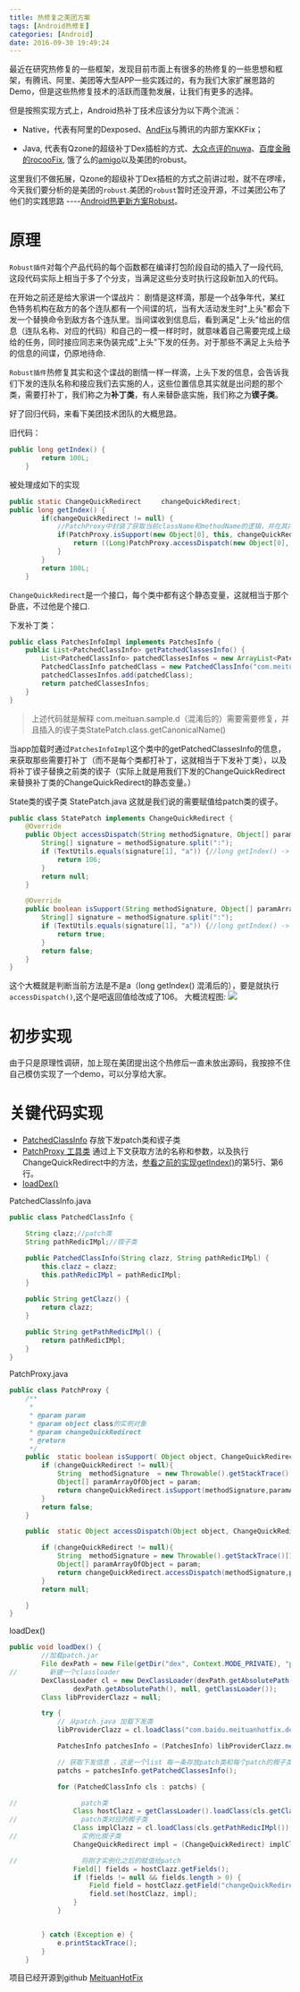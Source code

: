 ```yaml
---
title: 热修复之美团方案
tags: [Android热修复]
categories: [Android]
date: 2016-09-30 19:49:24
---
```


最近在研究热修复的一些框架，发现目前市面上有很多的热修复的一些思想和框架，有腾讯、阿里、美团等大型APP一些实践过的，有为我们大家扩展思路的Demo，但是这些热修复技术的活跃而蓬勃发展，让我们有更多的选择。

但是按照实现方式上，Android热补丁技术应该分为以下两个流派：

* Native，代表有阿里的Dexposed、[AndFix](https://github.com/alibaba/AndFix)与腾讯的内部方案KKFix；     
    
* Java, 代表有Qzone的超级补丁Dex插桩的方式、[大众点评的nuwa](https://github.com/jasonross/Nuwa)、[百度金融的rocooFix](https://github.com/dodola/RocooFix), 饿了么的[amigo](https://github.com/eleme/Amigo/)以及美团的robust。

这里我们不做拓展，Qzone的超级补丁Dex插桩的方式之前讲过啦，就不在啰嗦，今天我们要分析的是美团的`robust`.美团的`robust`暂时还没开源，不过美团公布了他们的实践思路 ----[Android热更新方案Robust](http://tech.meituan.com/android_robust.html)。

# 原理
`Robust插件`对每个产品代码的每个函数都在编译打包阶段自动的插入了一段代码,这段代码实际上相当于多了个分支，当满足这些分支时执行这段新加入的代码。

在开始之前还是给大家讲一个谍战片：
剧情是这样滴，那是一个战争年代，某红色特务机构在敌方的各个连队都有一个间谍的坑，当有大活动发生时"上头"都会下发一个替换命令到敌方各个连队里。当间谍收到信息后，看到满足"上头"给出的信息（连队名称、对应的代码）和自己的一模一样时时，就意味着自己需要完成上级给的任务，同时接应同志来伪装完成"上头"下发的任务。对于那些不满足上头给予的信息的间谍，仍原地待命.

`Robust插件`热修复其实和这个谍战的剧情一样一样滴，上头下发的信息，会告诉我们下发的连队名称和接应我们去实施的人，这些位置信息其实就是出问题的那个类，需要打补丁，我们称之为**补丁类**，有人来替卧底实施，我们称之为**锲子类**。


好了回归代码，来看下美团技术团队的大概思路。


旧代码：
```java
public long getIndex() {
        return 100L;
    }
```

<span id="qw">被处理成如下的实现</span>
```java
public static ChangeQuickRedirect     changeQuickRedirect;    
public long getIndex() {    
        if(changeQuickRedirect != null) {    
            //PatchProxy中封装了获取当前className和methodName的逻辑，并在其内部最终调用了changeQuickRedirect的对应函数
            if(PatchProxy.isSupport(new Object[0], this, changeQuickRedirect, false)) {     
                return ((Long)PatchProxy.accessDispatch(new Object[0], this, changeQuickRedirect, false)).longValue();    
            }
        }
        return 100L;
    }
```

`ChangeQuickRedirect`是一个接口，每个类中都有这个静态变量，这就相当于那个卧底，不过他是个接口.


下发补丁类：
```java
public class PatchesInfoImpl implements PatchesInfo {
    public List<PatchedClassInfo> getPatchedClassesInfo() {
        List<PatchedClassInfo> patchedClassesInfos = new ArrayList<PatchedClassInfo>();
        PatchedClassInfo patchedClass = new PatchedClassInfo("com.meituan.sample.d", StatePatch.class.getCanonicalName());
        patchedClassesInfos.add(patchedClass);
        return patchedClassesInfos;
    }
}
```

 >上述代码就是解释 com.meituan.sample.d（混淆后的）需要需要修复，并且插入的锲子类StatePatch.class.getCanonicalName()

当app加载时通过`PatchesInfoImpl`这个类中的getPatchedClassesInfo的信息，来获取那些需要打补丁（而不是每个类都打补丁，这就相当于下发补丁类），以及将补丁锲子替换之前类的锲子（实际上就是用我们下发的ChangeQuickRedirect来替换补丁类的ChangeQuickRedirect的静态变量。）




State类的锲子类 StatePatch.java  这就是我们说的需要赋值给patch类的锲子。
```java
public class StatePatch implements ChangeQuickRedirect {
    @Override
    public Object accessDispatch(String methodSignature, Object[] paramArrayOfObject) {
        String[] signature = methodSignature.split(":");
        if (TextUtils.equals(signature[1], "a")) {//long getIndex() -> a
            return 106;
        }
        return null;
    }

    @Override
    public boolean isSupport(String methodSignature, Object[] paramArrayOfObject) {
        String[] signature = methodSignature.split(":");
        if (TextUtils.equals(signature[1], "a")) {//long getIndex() -> a
            return true;
        }
        return false;
    }
}
```
这个大概就是判断当前方法是不是a（long getIndex() 混淆后的），要是就执行`accessDispatch()`,这个是吧返回值给改成了106。
大概流程图:
![](http://7xj9f0.com1.z0.glb.clouddn.com/meituan_patch.png)


# 初步实现

由于只是原理性调研，加上现在美团提出这个热修后一直未放出源码，我按捺不住自己模仿实现了一个demo，可以分享给大家。

# 关键代码实现

* [PatchedClassInfo](#PatchedClassInfo) 存放下发patch类和锲子类
* [PatchProxy 工具类](#PatchProxy)
通过上下文获取方法的名称和参数，以及执行ChangeQuickRedirect中的方法，[参看之前的实现getIndex()](#qw)的第5行、第6行。
* [loadDex()]()


<span id="PatchedClassInfo">PatchedClassInfo.java</span>
```java
public class PatchedClassInfo {

    String clazz;//patch类
    String pathRedicIMpl;//锲子类

    public PatchedClassInfo(String clazz, String pathRedicIMpl) {
        this.clazz = clazz;
        this.pathRedicIMpl = pathRedicIMpl;
    }

    public String getClazz() {
        return clazz;
    }

    public String getPathRedicIMpl() {
        return pathRedicIMpl;
    }
}
```

<span id="PatchProxy">PatchProxy.java</span>
```java
public class PatchProxy {
    /**
     *
     * @param param
     * @param object class的实例对象
     * @param changeQuickRedirect
     * @return
     */
    public  static boolean isSupport( Object object, ChangeQuickRedirect changeQuickRedirect, Object... param){
        if (changeQuickRedirect != null){
            String  methodSignature  = new Throwable().getStackTrace()[1].getMethodName();
            Object[] paramArrayOfObject = param;
            return changeQuickRedirect.isSupport(methodSignature,paramArrayOfObject);
        }
        return false;
    }

    public  static Object accessDispatch(Object object, ChangeQuickRedirect changeQuickRedirect, Object... param){

        if (changeQuickRedirect != null){
            String  methodSignature = new Throwable().getStackTrace()[1].getMethodName();
            Object[] paramArrayOfObject = param;
            return changeQuickRedirect.accessDispatch(methodSignature,paramArrayOfObject);
        }
        return null;

    }
}

```


<span id="loaddex">loadDex()</span>
```java
public void loadDex() {
        //加载patch.jar
        File dexPath = new File(getDir("dex", Context.MODE_PRIVATE), "patch.jar");
//        新建一个classloader
        DexClassLoader cl = new DexClassLoader(dexPath.getAbsolutePath(),
                dexPath.getAbsolutePath(), null, getClassLoader());
        Class libProviderClazz = null;

        try {
            // 从patch.java 加载下发类
            libProviderClazz = cl.loadClass("com.baidu.meituanhotfix.dex.PatchesInfoImpl");

            PatchesInfo patchesInfo = (PatchesInfo) libProviderClazz.newInstance();

            // 获取下发信息 ，这是一个list 每一条存放patch类和每个patch的楔子类
            patchs = patchesInfo.getPatchedClassesInfo();

            for (PatchedClassInfo cls : patchs) {

//                patch类
                Class hostClazz = getClassLoader().loadClass(cls.getClazz());
//                patch类对应的楔子类
                Class implClazz = cl.loadClass(cls.getPathRedicIMpl());
//                实例化楔子类
                ChangeQuickRedirect impl = (ChangeQuickRedirect) implClazz.newInstance();

//                将刚才实例化之后的赋值给patch
                Field[] fields = hostClazz.getFields();
                if (fields != null && fields.length > 0) {
                    Field field = hostClazz.getField("changeQuickRedirect");
                    field.set(hostClazz, impl);
                }
            }


        } catch (Exception e) {
            e.printStackTrace();
        }
    }
```

项目已经开源到github [MeituanHotFix](https://github.com/ownwell/MeituanHotFix)